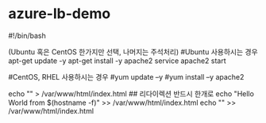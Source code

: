 # azure-lb-demo

#!/bin/bash

(Ubuntu 혹은 CentOS 한가지만 선택, 나머지는 주석처리)
#Ubuntu 사용하시는 경우
apt-get update -y
apt-get install -y apache2
service apache2 start

#CentOS, RHEL 사용하시는 경우
#yum update –y
#yum install –y apache2

echo "<html>" > /var/www/html/index.html   ## 리다이렉션 반드시 한개로
echo "Hello World from $(hostname -f)" >> /var/www/html/index.html
echo "</html>" >> /var/www/html/index.html
